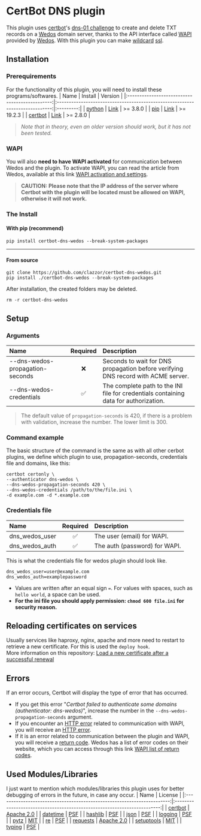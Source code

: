 # CertBot DNS plugin
This plugin uses [certbot](https://github.com/certbot/certbot)'s [dns-01 challenge](https://letsencrypt.org/docs/challenge-types) to create and delete TXT records on a [Wedos](https://www.wedos.com) domain server, thanks to the API interface called [WAPI](https://kb.wedos.com/en/kategorie/wapi-api-interface) provided by [Wedos](https://www.wedos.com). With this plugin you can make [wildcard](https://en.wikipedia.org/wiki/Wildcard_DNS_record) [ssl](https://letsencrypt.org/docs/faq/#does-let-s-encrypt-issue-wildcard-certificates). 

## Installation
### Prerequirements
For the functionality of this plugin, you will need to install these programs/softwares.
| Name                                           | Install                                                                      | Version   |
|:----------------------------------------------:|:----------------------------------------------------------------------------:|:---------:|
| [python](https://github.com/python/cpython)    | [Link](https://packaging.python.org/en/latest/tutorials/installing-packages) | >= 3.8.0  |
| [pip](https://github.com/pypa/pip/)            | [Link](https://pip.pypa.io/en/stable/installation)                           | >= 19.2.3 |
| [certbot](https://github.com/certbot/certbot/) | [Link](https://certbot.eff.org/instructions)                                 | >= 2.8.0  |
> _Note that in theory, even an older version should work, but it has not been tested._

### WAPI
You will also **need to have WAPI activated** for communication between Wedos and the plugin. To activate WAPI, you can read the article from Wedos, available at this link [WAPI activation and settings](https://kb.wedos.com/en/wapi-api-interface/wapi-activation-and-settings).
> **CAUTION: Please note that the IP address of the server where Certbot with the plugin will be located must be allowed on WAPI, otherwise it will not work.**

### The Install
#### With pip (recommend)
```commandline
pip install certbot-dns-wedos --break-system-packages
```
---

#### From source
```commandline
git clone https://github.com/clazzor/certbot-dns-wedos.git
pip install ./certbot-dns-wedos --break-system-packages
```
After installation, the created folders may be deleted.
```commandline
rm -r certbot-dns-wedos
```

## Setup
### Arguments 
| Name                            | Required | Description                                                                          |
|:--------------------------------|:--------:|:-------------------------------------------------------------------------------------|
| --dns-wedos-propagation-seconds | ❌       | Seconds to wait for DNS propagation before verifying DNS record with ACME server.    |
| --dns-wedos-credentials         | ✅       | The complete path to the INI file for credentials containing data for authorization. |
> The default value of `propagation-seconds` is 420, if there is a problem with validation, increase the number. The lower limit is 300.

### Command example
The basic structure of the command is the same as with all other cerbot plugins, we define which plugin to use, propagation-seconds, credentials file and domains, like this:
```commandline
certbot certonly \
--authenticator dns-wedos \
--dns-wedos-propagation-seconds 420 \
--dns-wedos-credentials /path/to/the/file.ini \
-d example.com -d *.example.com
```

### Credentials file
| Name           | Required | Description                   |
|:---------------|:--------:|:------------------------------|
| dns_wedos_user | ✅       | The user (email) for WAPI.    |
| dns_wedos_auth | ✅       | The auth (password) for WAPI. |

This is what the credentials file for wedos plugin should look like.
```commandline
dns_wedos_user=user@example.com
dns_wedos_auth=examplepassword
```
* Values are written after an equal&#160;sign&#160;`=`. For values with spaces, such as `hello world`, a space can be used.
* **For the ini file you should apply permission: `chmod 600 file.ini` for security reason.**

## Reloading certificates on services
Usually services like haproxy, nginx, apache and more need to restart to retrieve a new certificate. 
For this is used the `deploy hook`.<br>
More information on this repository: [Load a new certificate after a successful renewal](https://github.com/clazzor/deploy-service-restart)

## Errors
If an error occurs, Certbot will display the type of error that has occurred.  
* If you get this error "*Certbot failed to authenticate some domains (authenticator: dns-wedos)*", increase the number in the `--dns-wedos-propagation-seconds` argument.
* If you encounter an [HTTP error](https://developer.mozilla.org/en-US/docs/Web/HTTP/Status) related to communication with WAPI, you will receive an [HTTP error](https://developer.mozilla.org/en-US/docs/Web/HTTP/Status).
* If it is an error related to communication between the plugin and WAPI, you will receive a [return code](https://en.wikipedia.org/wiki/Exit_status). Wedos has a list of error codes on their website, which you can access through this link [WAPI list of return codes](https://kb.wedos.com/en/wapi-api-interface/wapi-manual/#return-codes).

## Used Modules/Libraries
I just want to mention which modules/libraries this plugin uses for better debugging of errors in the future, in case any occur.
| Name                                                                    | License                                                                  |
|:-----------------------------------------------------------------------:|:------------------------------------------------------------------------:|
| [certbot](https://github.com/certbot/certbot)                           | [Apache 2.0](https://github.com/certbot/certbot/blob/master/LICENSE.txt) |
| [datetime](https://github.com/python/cpython/blob/main/Lib/datetime.py) | [PSF](https://github.com/python/cpython/blob/main/LICENSE)               |
| [hashlib](https://github.com/python/cpython/blob/main/Lib/hashlib.py)   | [PSF](https://github.com/python/cpython/blob/main/LICENSE)               |
| [json](https://github.com/python/cpython/blob/main/Lib/json)            | [PSF](https://github.com/python/cpython/blob/main/LICENSE)               |
| [logging](https://github.com/python/cpython/blob/main/Lib/logging)      | [PSF](https://github.com/python/cpython/blob/main/LICENSE)               |
| [pytz](https://github.com/stub42/pytz)                                  | [MIT](https://github.com/stub42/pytz/blob/master/LICENSE.txt)            |
| [re](https://github.com/python/cpython/blob/main/Lib/re)                | [PSF](https://github.com/python/cpython/blob/main/LICENSE)               |
| [requests](https://github.com/psf/requests)                             | [Apache 2.0](https://github.com/psf/requests/blob/main/LICENSE)          |
| [setuptools](https://github.com/pypa/setuptools)                        | [MIT](https://github.com/pypa/setuptools/blob/main/LICENSE)              |
| [typing](https://github.com/python/cpython/blob/main/Lib/typing.py)     | [PSF](https://github.com/python/cpython/blob/main/LICENSE)               |

